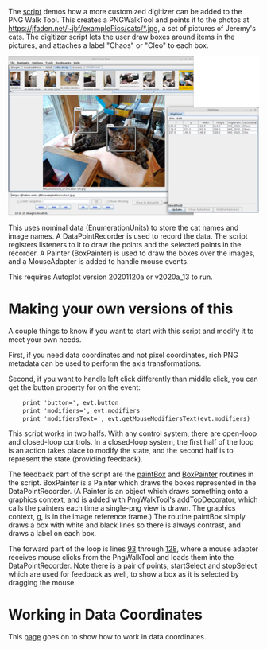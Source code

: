 The <a href='pngwalkCustomDigitizer.jy'>script</a> demos how a more customized digitizer can be added to the PNG Walk Tool.
This creates a PNGWalkTool and points it to the photos at
https://jfaden.net/~jbf/examplePics/cats/*.jpg, a set of pictures of Jeremy's
cats.  The digitizer script lets the user draw boxes around items in the 
pictures, and attaches a label "Chaos" or "Cleo" to each box.  

<img src='20201120_153056.png' width=600>

This uses nominal data (EnumerationUnits) to store the cat names and image names.
A DataPointRecorder is used to record the data.  The script registers listeners to
it to draw the points and the selected points in the recorder.  A Painter 
(BoxPainter) is used to draw the boxes over the images, and a MouseAdapter is
added to handle mouse events.

This requires Autoplot version 20201120a or v2020a_13 to run.

# Making your own versions of this
A couple things to know if you want to start with this script and modify it to meet 
your own needs.  

First, if you need data coordinates and not pixel coordinates, rich PNG 
metadata can be used to perform the axis transformations.

Second, if you want to handle left click differently than middle click, you can
get the button property for on the event:
~~~~~
    print 'button=', evt.button
    print 'modifiers=', evt.modifiers
    print 'modifiersText=', evt.getMouseModifiersText(evt.modifiers)
~~~~~

This script works in two halfs.  With any control system, there are open-loop 
and closed-loop controls.  In a closed-loop system, the first half of the loop 
is an action takes place to modify the state, and the second half is to 
represent the state (providing feedback).  

The feedback part of the script are
the <a href='https://github.com/autoplot/dev/blob/9cec11b4e74381c87ddf3c5cb80e623ef25c6ead/demos/2020/20201119/pngwalkCustomDigitizer.jy#L39'>
paintBox</a> and <a href='https://github.com/autoplot/dev/blob/9cec11b4e74381c87ddf3c5cb80e623ef25c6ead/demos/2020/20201119/pngwalkCustomDigitizer.jy#L70'>
BoxPainter</a> routines in the script.  BoxPainter is a Painter which draws
the boxes represented in the DataPointRecorder.  (A Painter is an object which
draws something onto a graphics context, and is added with PngWalkTool's 
addTopDecorator, which calls the painters each time a single-png view is drawn. 
The graphics context, g, is in the image reference frame.)  The routine 
paintBox simply draws a box with white 
and black lines so there is always contrast, and draws a label on each box.

The forward part of the loop is lines <a href='https://github.com/autoplot/dev/blob/9cec11b4e74381c87ddf3c5cb80e623ef25c6ead/demos/2020/20201119/pngwalkCustomDigitizer.jy#L93'>
93</a> through <a href='https://github.com/autoplot/dev/blob/9cec11b4e74381c87ddf3c5cb80e623ef25c6ead/demos/2020/20201119/pngwalkCustomDigitizer.jy#L128'>
128</a>, where a mouse adapter receives mouse clicks from the PngWalkTool and loads them into the DataPointRecorder.  Note there is a pair of points,
startSelect and stopSelect which are used for feedback as well, to show a box as it is selected by dragging the mouse.

# Working in Data Coordinates
This <a href='READMEdata.md'>page</a> goes on to show how to work in data coordinates.


